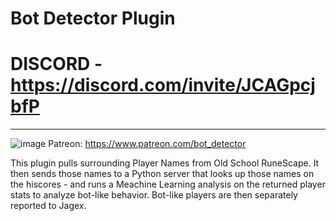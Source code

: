 # Bot Detector Plugin

# DISCORD -  https://discord.com/invite/JCAGpcjbfP
--------------------------------------------------------------------------------------------------------

![image](https://user-images.githubusercontent.com/5789682/112378160-f9588380-8cbc-11eb-83e3-fc942e3555c9.png)
Patreon: https://www.patreon.com/bot_detector

This plugin pulls surrounding Player Names from Old School RuneScape. It then sends those names to a Python server that looks up those names on the hiscores - and runs a Meachine Learning analysis on the returned player stats to analyze bot-like behavior. Bot-like players are then separately reported to Jagex. 
